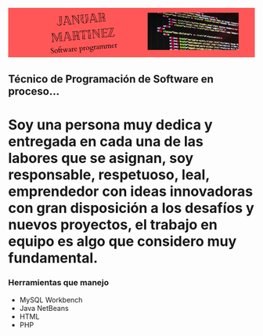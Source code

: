 ![Banner](https://github.com/Januar-Martinez/Januar-Martinez/blob/main/Banner!.png)

## Técnico de Programación de Software en proceso...

# Soy una persona muy dedica y entregada en cada una de las labores que se asignan, soy responsable, respetuoso, leal, emprendedor con ideas innovadoras con gran disposición a los desafíos y nuevos proyectos, el trabajo en equipo es algo que considero muy fundamental.

### Herramientas que manejo
* MySQL Workbench
* Java NetBeans
* HTML
* PHP







<!--
**Januar-Martinez/Januar-Martinez** is a ✨ _special_ ✨ repository because its `README.md` (this file) appears on your GitHub profile.

Here are some ideas to get you started:

- 🔭 I’m currently working on ...
- 🌱 I’m currently learning ...
- 👯 I’m looking to collaborate on ...
- 🤔 I’m looking for help with ...
- 💬 Ask me about ...
- 📫 How to reach me: ...
- 😄 Pronouns: ...
- ⚡ Fun fact: ...
-->
